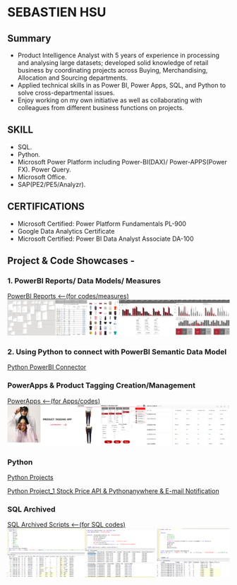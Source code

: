 # SEBASTIEN HSU

## Summary
* Product Intelligence Analyst with 5 years of experience in processing and analysing large datasets; developed solid knowledge of retail business by coordinating projects across Buying, Merchandising, Allocation and Sourcing departments.
* Applied technical skills in as Power BI, Power Apps, SQL, and Python to solve cross-departmental issues.
* Enjoy working on my own initiative as well as collaborating with colleagues from different business functions on projects.

## SKILL
* SQL.
* Python.
* Microsoft Power Platform including Power-BI(DAX)/ Power-APPS(Power FX). Power Query.
* Microsoft Office.
* SAP(PE2/PE5/Analyzr).

## CERTIFICATIONS
* Microsoft Certified: Power Platform Fundamentals PL-900
* Google Data Analytics Certificate
* Microsoft Certified: Power BI Data Analyst Associate DA-100

## Project & Code Showcases - 

### 1. PowerBI Reports/ Data Models/ Measures
[PowerBI Reports <--(for codes/measures)](https://sebastien101.github.io/PowerBI-Reports/)
![alt text](bi.png)


### 2. Using Python to connect with PowerBI Semantic Data Model
[Python PowerBI Connector](https://sebastien101.github.io/Python-for-BI-Semantic-Data-Model-Connector/)


### PowerApps & Product Tagging Creation/Management
[PowerApps <--(for Apps/codes)](https://sebastien101.github.io/Power_Apps/)
![alt text](tagging.png)


### Python
[Python Projects](https://sebastien101.github.io/Python/)

[Python Project_1 Stock Price API & Pythonanywhere & E-mail Notification](https://github.com/sebastien101/Python/blob/main/README.md#project_1)


### SQL Archived
[SQL Archived Scripts <--(for SQL codes)](https://sebastien101.github.io/SQL_Archived/)
![alt text](sql.png)








